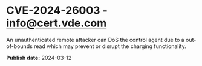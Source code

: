 # CVE-2024-26003 - info@cert.vde.com

An unauthenticated remote attacker can DoS the control agent due to a out-of-bounds read which may prevent or disrupt the charging functionality. 

**Publish date:** 2024-03-12
